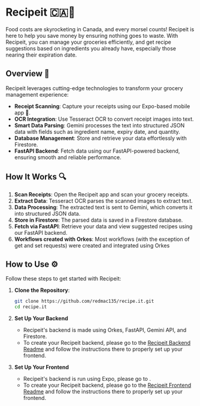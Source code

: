 # Recipeit 🇨🇦🍲

Food costs are skyrocketing in Canada, and every morsel counts! Recipeit is here to help you save money by ensuring nothing goes to waste. With Recipeit, you can manage your groceries efficiently, and get recipe suggestions based on ingredients you already have, especially those nearing their expiration date.

## Overview 🚀
Recipeit leverages cutting-edge technologies to transform your grocery management experience:
- **Receipt Scanning**: Capture your receipts using our Expo-based mobile app 📱.
- **OCR Integration**: Use Tesseract OCR to convert receipt images into text.
- **Smart Data Parsing**: Gemini processes the text into structured JSON data with fields such as ingredient name, expiry date, and quantity.
- **Database Management**: Store and retrieve your data effortlessly with Firestore.
- **FastAPI Backend**: Fetch data using our FastAPI-powered backend, ensuring smooth and reliable performance.

## How It Works 🔍
1. **Scan Receipts**: Open the Recipeit app and scan your grocery receipts.
2. **Extract Data**: Tesseract OCR parses the scanned images to extract text.
3. **Data Processing**: The extracted text is sent to Gemini, which converts it into structured JSON data.
4. **Store in Firestore**: The parsed data is saved in a Firestore database.
5. **Fetch via FastAPI**: Retrieve your data and view suggested recipes using our FastAPI backend.
6. **Workflows created with Orkes**: Most workflows (with the exception of get and set requests) were created and integrated using Orkes

## How to Use ⚙️
Follow these steps to get started with Recipeit:
1. **Clone the Repository**:
   ```bash
   git clone https://github.com/redmac135/recipe.it.git
   cd recipe.it

2. **Set Up Your Backend**
   - Recipeit's backend is made using Orkes, FastAPI, Gemini API, and Firestore. 
   - To create your Recipeit backend, please go to the [Recipeit Backend Readme](https://github.com/redmac135/recipe.it/blob/dev/backend/backend.md) and follow the instructions there to properly set up your frontend.


3. **Set Up Your Frontend**
   - Recipeit's backend is run using Expo, please go to . 
   - To create your Recipeit backend, please go to the [Recipeit Frontend Readme](https://github.com/redmac135/recipe.it/blob/dev/client/README.md) and follow the instructions there to properly set up your frontend.

